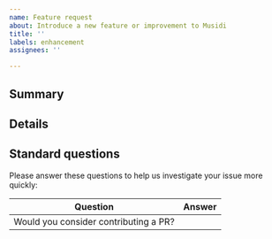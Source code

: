 ```yaml
---
name: Feature request
about: Introduce a new feature or improvement to Musidi
title: ''
labels: enhancement
assignees: ''

---
```


<!--------------------------------------------------------------------------
👉 STEP 1: Write a concise but specific feature request title in the box above.
--------------------------------------------------------------------------->

## Summary

<!--------------------------------------------------------------------------
👉 STEP 2: In a few sentences, please explain:

     What is the feature that you're trying to introducing? What problem will it solve?
--------------------------------------------------------------------------->

## Details

<!--------------------------------------------------------------------------
👉 STEP 3: Provide any additional information you think might be helpful:
--------------------------------------------------------------------------->

## Standard questions

Please answer these questions to help us investigate your issue more quickly:

| Question | Answer |
| -------- | -------- |
| Would you consider contributing a PR? | <!-- Yes / No --> |
